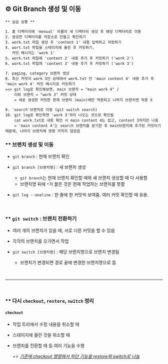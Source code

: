 ## ⚙ Git Branch 생성 및 이동

    ** 실습 상황 **

    1. 홈 디렉터리에 'menual' 이름의 새 디렉터리 생성 후 해당 디렉터리로 이동
    2. 생성한 디렉터리를 저장소로 만들고 확인하기
    3. work.txt 파일 생성 후 'content 1' 내용 입력하고 저장하기
    4. wort.txt 파일을 스테이지에 올린 후 커밋하기. 
       커밋 메시지는 'work 1'
    5. work.txt 파일에 'content 2' 내용 추가 후 커밋하기 ('work 2')
    6. work.txt 파일에 'content 3' 내용 추가 후 커밋하기 ('work 3')

    7. paging, category 브랜치 생성
    8. 최신 커밋이 work 3인 상태에서 work.txt 안 'main content 4' 내용 추가 후 'main work 4' 커밋 메시지로 커밋하기
    ==> git log로 확인해보면, main 브랜치 = "main work 4" / 
        이외 브랜치 = "work 3" 커밋 상태
        = 새로 생성한 커밋한 현재 브랜치 (main)에만 적용되고 나머지 브랜치엔 적용 X

    9. 'search'브랜치로 이동 (git switch search)
    10. git log로 확인하면 'work 3'까지 나오는 것으로 확인됨
        cat work.txt로 내용 확인 시 main content 4는 없고, content 3까지만 나옴
        = 'main content 4'는 search 브랜치를 분기한 후 main브랜치에 추가된 커밋이기 때문에, 나머지 브랜치에 영향 끼치지 않았음



### ** 브랜치 생성 및 이동
+ `git branch` : 현재 브랜치 확인 

+ `git branch [브랜치명]` : 새 브랜치 생성

  + `git branch`는 현재 브랜치 확인할 때와 새 브랜치 생성할 때 다 사용함
  + 브랜치명 뒤에 `*`가 붙은 것은 현재 작업하는 브랜치를 뜻함

+ `git log --oneline` : 한 줄에 한 커밋씩 보여줌. 여러 커밋 확인할 때 유용.

<br>

### ** `git switch` : 브랜치 전환하기
+ 여러 개의 브랜치가 있을 때, 서로 다른 커밋을 할 수 있음

+ 각각의 브랜치를 오가면서 작업

+ `git switch [브랜치명]` : 해당 브랜치명으로 브랜치 변경됨
  + 브랜치가 변경되면 경로 끝에 변경한 브랜치명으로 뜸

<br><hr><br>

### ** 다시 `checkout`, `restore`, `switch` 정리
#### `checkout`
+ 작업 트리에서 수정 내용을 취소할 때
+ 스테이지에 올린 것을 취소할 때
+ 브랜치를 전환할 때 등 여러 기능을 수행

  => *<u>기존에 checkout 명령에서 하던 기능을 restore와 switch로 나눔</u>*